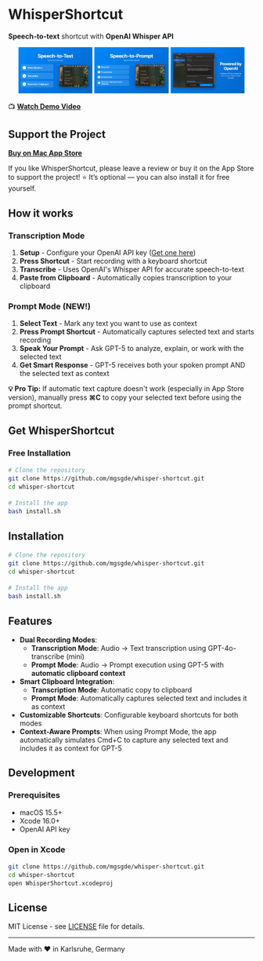 # WhisperShortcut

**Speech-to-text** shortcut with **OpenAI Whisper API**

<div align="center">
  <img src="screenshots/images/speech-to-text.png" width="30%" alt="Speech-to-Text Feature">
  <img src="screenshots/images/speech-to-prompt.png" width="30%" alt="Speech-to-Prompt Feature">
  <img src="screenshots/images/powered-by-openai.png" width="30%" alt="OpenAI Integration">
</div>

📺 **[Watch Demo Video](https://youtu.be/yz8cbaI6NYQ)**

## Support the Project  

**[Buy on Mac App Store](https://apps.apple.com/us/app/whispershortcut/id6749648401)**  

If you like WhisperShortcut, please leave a review or buy it on the App Store to support the project! ⭐ It’s optional — you can also install it for free yourself.

## How it works

### Transcription Mode

1. **Setup** - Configure your OpenAI API key ([Get one here](https://platform.openai.com/account/api-keys))
2. **Press Shortcut** - Start recording with a keyboard shortcut
3. **Transcribe** - Uses OpenAI's Whisper API for accurate speech-to-text
4. **Paste from Clipboard** - Automatically copies transcription to your clipboard

### Prompt Mode (NEW!)

1. **Select Text** - Mark any text you want to use as context
2. **Press Prompt Shortcut** - Automatically captures selected text and starts recording
3. **Speak Your Prompt** - Ask GPT-5 to analyze, explain, or work with the selected text
4. **Get Smart Response** - GPT-5 receives both your spoken prompt AND the selected text as context

**💡 Pro Tip:** If automatic text capture doesn't work (especially in App Store version), manually press **⌘C** to copy your selected text before using the prompt shortcut.

## Get WhisperShortcut

### Free Installation

```bash
# Clone the repository
git clone https://github.com/mgsgde/whisper-shortcut.git
cd whisper-shortcut

# Install the app
bash install.sh
```

## Installation

```bash
# Clone the repository
git clone https://github.com/mgsgde/whisper-shortcut.git
cd whisper-shortcut

# Install the app
bash install.sh
```

## Features

- **Dual Recording Modes**:
  - **Transcription Mode**: Audio → Text transcription using GPT-4o-transcribe (mini)
  - **Prompt Mode**: Audio → Prompt execution using GPT-5 with **automatic clipboard context**
- **Smart Clipboard Integration**:
  - **Transcription Mode**: Automatic copy to clipboard
  - **Prompt Mode**: Automatically captures selected text and includes it as context
- **Customizable Shortcuts**: Configurable keyboard shortcuts for both modes
- **Context-Aware Prompts**: When using Prompt Mode, the app automatically simulates Cmd+C to capture any selected text and includes it as context for GPT-5
  
## Development

### Prerequisites

- macOS 15.5+
- Xcode 16.0+
- OpenAI API key

### Open in Xcode

```bash
git clone https://github.com/mgsgde/whisper-shortcut.git
cd whisper-shortcut
open WhisperShortcut.xcodeproj
```

## License

MIT License - see [LICENSE](LICENSE) file for details.

---

Made with ❤️ in Karlsruhe, Germany
